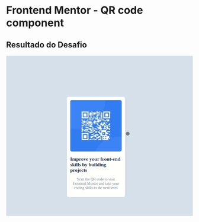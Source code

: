 # Frontend Mentor - QR code component

## Resultado do Desafio
![Design of the QR code component coding challenge](qr.gif)
